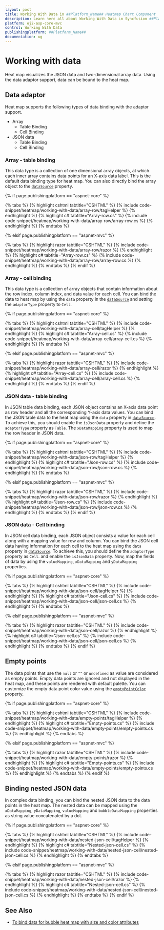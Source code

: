 ```yaml
---
layout: post
title: Working With Data in ##Platform_Name## Heatmap Chart Component
description: Learn here all about Working With Data in Syncfusion ##Platform_Name## Heatmap Chart component and more.
platform: ej2-asp-core-mvc
control: Working With Data
publishingplatform: ##Platform_Name##
documentation: ug
---
```



# Working with data

Heat map visualizes the JSON data and two-dimensional array data. Using the data adaptor support, data can be bound to the heat map.

## Data adaptor

Heat map supports the following types of data binding with the adaptor support.

* Array
    * Table Binding
    * Cell Binding
* JSON data
    * Table Binding
    * Cell Binding

### Array - table binding

This data type is a collection of one dimensional array objects, at which each inner array contains data points for an X-axis data label. This is the default data binding type for heat map. You can also directly bind the array object to the [`dataSource`](https://help.syncfusion.com/cr/aspnetcore-js2/Syncfusion.EJ2~Syncfusion.EJ2.HeatMap.HeatMap~DataSource.html) property.

{% if page.publishingplatform == "aspnet-core" %}

{% tabs %}
{% highlight cshtml tabtitle="CSHTML" %}
{% include code-snippet/heatmap/working-with-data/array-row/tagHelper %}
{% endhighlight %}
{% highlight c# tabtitle="Array-row.cs" %}
{% include code-snippet/heatmap/working-with-data/array-row/array-row.cs %}
{% endhighlight %}
{% endtabs %}

{% elsif page.publishingplatform == "aspnet-mvc" %}

{% tabs %}
{% highlight razor tabtitle="CSHTML" %}
{% include code-snippet/heatmap/working-with-data/array-row/razor %}
{% endhighlight %}
{% highlight c# tabtitle="Array-row.cs" %}
{% include code-snippet/heatmap/working-with-data/array-row/array-row.cs %}
{% endhighlight %}
{% endtabs %}
{% endif %}



### Array - cell binding

This data type is a collection of array objects that contain information about the row index, column index, and data value for each cell. You can bind the data to heat map by using the `data` property in the [`dataSource`](https://help.syncfusion.com/cr/aspnetcore-js2/Syncfusion.EJ2~Syncfusion.EJ2.HeatMap.HeatMap~DataSource.html) and setting the `adaptorType` property to `Cell`.

{% if page.publishingplatform == "aspnet-core" %}

{% tabs %}
{% highlight cshtml tabtitle="CSHTML" %}
{% include code-snippet/heatmap/working-with-data/array-cell/tagHelper %}
{% endhighlight %}
{% highlight c# tabtitle="Array-cell.cs" %}
{% include code-snippet/heatmap/working-with-data/array-cell/array-cell.cs %}
{% endhighlight %}
{% endtabs %}

{% elsif page.publishingplatform == "aspnet-mvc" %}

{% tabs %}
{% highlight razor tabtitle="CSHTML" %}
{% include code-snippet/heatmap/working-with-data/array-cell/razor %}
{% endhighlight %}
{% highlight c# tabtitle="Array-cell.cs" %}
{% include code-snippet/heatmap/working-with-data/array-cell/array-cell.cs %}
{% endhighlight %}
{% endtabs %}
{% endif %}



### JSON data - table binding

In JSON table data binding, each JSON object contains an X-axis data point as row header and all the corresponding Y-axis data values. You can bind the JSON table data to the heat map using the `data` property in [`dataSource`](https://help.syncfusion.com/cr/aspnetcore-js2/Syncfusion.EJ2~Syncfusion.EJ2.HeatMap.HeatMap~DataSource.html). To achieve this, you should enable the `isJsonData` property and  define the `adaptorType` property as `Table`. The `xDataMapping` property is used to map the row header in JSON data.

{% if page.publishingplatform == "aspnet-core" %}

{% tabs %}
{% highlight cshtml tabtitle="CSHTML" %}
{% include code-snippet/heatmap/working-with-data/json-row/tagHelper %}
{% endhighlight %}
{% highlight c# tabtitle="Json-row.cs" %}
{% include code-snippet/heatmap/working-with-data/json-row/json-row.cs %}
{% endhighlight %}
{% endtabs %}

{% elsif page.publishingplatform == "aspnet-mvc" %}

{% tabs %}
{% highlight razor tabtitle="CSHTML" %}
{% include code-snippet/heatmap/working-with-data/json-row/razor %}
{% endhighlight %}
{% highlight c# tabtitle="Json-row.cs" %}
{% include code-snippet/heatmap/working-with-data/json-row/json-row.cs %}
{% endhighlight %}
{% endtabs %}
{% endif %}



### JSON data - Cell binding

In JSON cell data binding, each JSON object consists a value for each cell along with a mapping value for row and column. You can bind the JSON cell data having information for each cell to the heat map using the `data` property in [`dataSource`](https://help.syncfusion.com/cr/aspnetcore-js2/Syncfusion.EJ2~Syncfusion.EJ2.HeatMap.HeatMap~DataSource.html). To achieve this, you should define the `adaptorType` property as `Cell`. and enable the `isJsonData` property. Now, map the fields of data by using the `valueMapping`,
`xDataMapping` and `yDataMapping` properties.

{% if page.publishingplatform == "aspnet-core" %}

{% tabs %}
{% highlight cshtml tabtitle="CSHTML" %}
{% include code-snippet/heatmap/working-with-data/json-cell/tagHelper %}
{% endhighlight %}
{% highlight c# tabtitle="Json-cell.cs" %}
{% include code-snippet/heatmap/working-with-data/json-cell/json-cell.cs %}
{% endhighlight %}
{% endtabs %}

{% elsif page.publishingplatform == "aspnet-mvc" %}

{% tabs %}
{% highlight razor tabtitle="CSHTML" %}
{% include code-snippet/heatmap/working-with-data/json-cell/razor %}
{% endhighlight %}
{% highlight c# tabtitle="Json-cell.cs" %}
{% include code-snippet/heatmap/working-with-data/json-cell/json-cell.cs %}
{% endhighlight %}
{% endtabs %}
{% endif %}



## Empty points

The data points that use the `null` or `""` or `undefined` as value are considered as empty points. Empty data points are ignored and not displayed in the heat map, and these points are rendered with default palette. You can customize the empty data point color value using the [`emptyPointColor`](https://help.syncfusion.com/cr/aspnetcore-js2/Syncfusion.EJ2~Syncfusion.EJ2.HeatMap.HeatMapPaletteSettings~EmptyPointColor.html) property.

{% if page.publishingplatform == "aspnet-core" %}

{% tabs %}
{% highlight cshtml tabtitle="CSHTML" %}
{% include code-snippet/heatmap/working-with-data/empty-points/tagHelper %}
{% endhighlight %}
{% highlight c# tabtitle="Empty-points.cs" %}
{% include code-snippet/heatmap/working-with-data/empty-points/empty-points.cs %}
{% endhighlight %}
{% endtabs %}

{% elsif page.publishingplatform == "aspnet-mvc" %}

{% tabs %}
{% highlight razor tabtitle="CSHTML" %}
{% include code-snippet/heatmap/working-with-data/empty-points/razor %}
{% endhighlight %}
{% highlight c# tabtitle="Empty-points.cs" %}
{% include code-snippet/heatmap/working-with-data/empty-points/empty-points.cs %}
{% endhighlight %}
{% endtabs %}
{% endif %}



## Binding nested JSON data

In complex data binding, you can bind the nested JSON data to the data points in the heat map.
The nested data can be mapped using the `xDataMapping`, `yDataMapping`, `valueMapping`
and `bubbleDataMapping` properties as string value concatenated by a dot.

{% if page.publishingplatform == "aspnet-core" %}

{% tabs %}
{% highlight cshtml tabtitle="CSHTML" %}
{% include code-snippet/heatmap/working-with-data/nested-json-cell/tagHelper %}
{% endhighlight %}
{% highlight c# tabtitle="Nested-json-cell.cs" %}
{% include code-snippet/heatmap/working-with-data/nested-json-cell/nested-json-cell.cs %}
{% endhighlight %}
{% endtabs %}

{% elsif page.publishingplatform == "aspnet-mvc" %}

{% tabs %}
{% highlight razor tabtitle="CSHTML" %}
{% include code-snippet/heatmap/working-with-data/nested-json-cell/razor %}
{% endhighlight %}
{% highlight c# tabtitle="Nested-json-cell.cs" %}
{% include code-snippet/heatmap/working-with-data/nested-json-cell/nested-json-cell.cs %}
{% endhighlight %}
{% endtabs %}
{% endif %}



## See Also

* [To bind data for bubble heat map with size and color attributes](./bubble-heatmap/#binding-data-for-bubble-heat-map-with-size-and-color-attributes)
